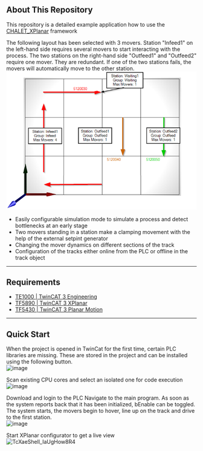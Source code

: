 ## About This Repository
This repository is a detailed example application how to use the [CHALET_XPlanar](https://github.com/Beckhoff-Switzerland/CHALET_XPlanar) framework

The following layout has been selected with 3 movers.
Station "Infeed1" on the left-hand side requires several movers to start interacting with the process.
The two stations on the right-hand side "Outfeed1" and "Outfeed2" require one mover. They are redundant. 
If one of the two stations fails, the movers will automatically move to the other station.
![image](https://github.com/Beckhoff-Switzerland/CHALET_XPlanar_Example/blob/master/Layout.png)

- Easily configurable simulation mode to simulate a process and detect bottlenecks at an early stage
- Two movers standing in a station make a clamping movement with the help of the external setpint generator
- Changing the mover dynamics on different sections of the track
- Configuration of the tracks either online from the PLC or offline in the track object

---
## Requirements
- [TE1000 | TwinCAT 3 Engineering](https://www.beckhoff.com/en-en/products/automation/twincat/texxxx-twincat-3-engineering/te1000.html)
- [TF5890 | TwinCAT 3 XPlanar](https://www.beckhoff.com/en-en/products/automation/twincat/tfxxxx-twincat-3-functions/tf5xxx-motion/tf5890.html)
- [TF5430 | TwinCAT 3 Planar Motion](https://www.beckhoff.com/en-en/products/automation/twincat/tfxxxx-twincat-3-functions/tf5xxx-motion/tf5430.html?)

---
## Quick Start
When the project is opened in TwinCat for the first time, certain PLC libraries are missing. These are stored in the project and can be installed using the following button.<br>
![image](https://github.com/Beckhoff-Switzerland/CHALET_XPlanar_Example/assets/143804651/2eaaeeea-066d-446c-9530-650616aed40e)<br>

Scan existing CPU cores and select an isolated one for code execution<br>
![image](https://github.com/Beckhoff-Switzerland/CHALET_XPlanar_Example/assets/143804651/2a9a3c79-fef8-45c8-b2de-12903479d375)<br>

Download and login to the PLC
Navigate to the main program. As soon as the system reports back that it has been initialized, bEnable can be toggled. The system starts, the movers begin to hover, line up on the track and drive to the first station.<br>
![image](https://github.com/Beckhoff-Switzerland/CHALET_XPlanar_Example/assets/143804651/1a7b1440-49a5-4328-9ecd-70057a2ea817)<br>

Start XPlanar configurator to get a live view<br>
![TcXaeShell_IaUgHow8R4](https://github.com/Beckhoff-Switzerland/CHALET_XPlanar_Example/assets/143804651/bcc88095-671b-43d6-94a4-7ca62dfb421a)<br>

